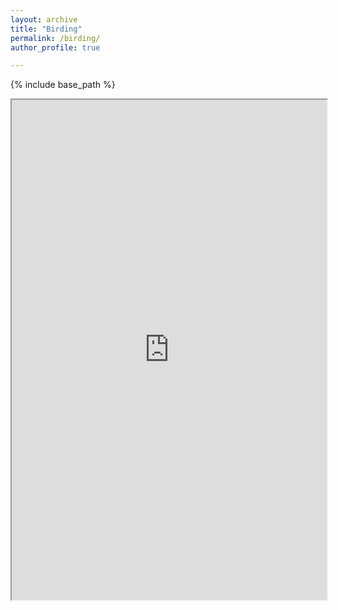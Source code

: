 ```yaml
---
layout: archive
title: "Birding"
permalink: /birding/
author_profile: true

---
```


{% include base_path %}

<html>
  <body>
    <iframe src="https://ndgiov.shinyapps.io/birds/" width="100%" height="800px">
    </iframe>
  </body>
</html>
